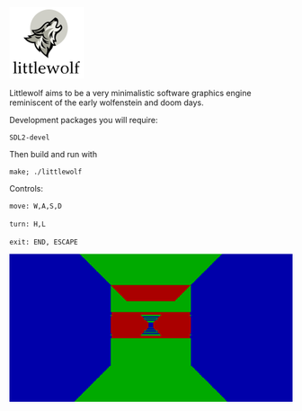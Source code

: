 ![screenshot](img/logo.PNG)

Littlewolf aims to be a very minimalistic software graphics
engine reminiscent of the early wolfenstein and doom days.

Development packages you will require:

    SDL2-devel

Then build and run with

    make; ./littlewolf

Controls:

    move: W,A,S,D

    turn: H,L

    exit: END, ESCAPE

![screenshot](img/peekgif.gif)
